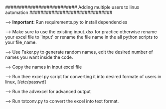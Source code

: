 ########################## Adding multiple users to linux automation ##############################


--> **Important**: Run requirements.py to install dependencies

--> Make sure to use the existing input.xlsx for practice otherwise rename your excel file to 'input' or rename the file name in the all python scripts to your file_name.

--> Use Faker.py to generate random names, edit the desired number of names you want inside the code.

--> Copy the names in input excel file

--> Run thee excel.py script for converting it into desired formate of users in linux, [/etc/passwd]

--> Run the advexcel for advanced output

--> Run txtconv.py to convert the excel into text format.

